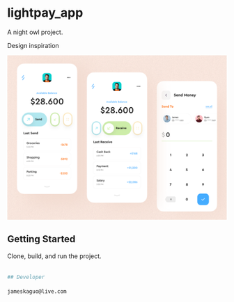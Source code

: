 # lightpay_app

A night owl project.

Design inspiration

![Inspiration](assets/design.png)


## Getting Started

Clone, build, and run the project.

```bash

## Developer

jameskaguo@live.com
